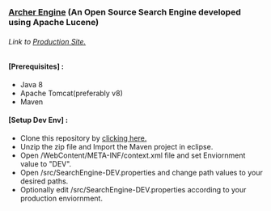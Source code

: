 
### [Archer Engine](https://archer-engine.herokuapp.com/) (An Open Source Search Engine developed using Apache Lucene)

###### Link to  [Production Site.](https://archer-engine.herokuapp.com/)

#### [Prerequisites] :
- Java 8
- Apache Tomcat(preferably v8)
- Maven

#### [Setup Dev Env] : 
- Clone this repository by [clicking here.](https://github.com/DhawalRank/SearchEngine/archive/master.zip)
- Unzip the zip file and Import the Maven project in eclipse.
- Open /WebContent/META-INF/context.xml file and set Enviornment value to "DEV".
- Open /src/SearchEngine-DEV.properties and change path values to your desired paths. 
- Optionally edit /src/SearchEngine-DEV.properties according to your production enviornment.
